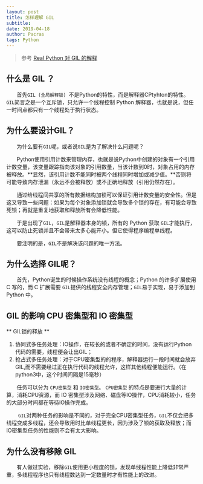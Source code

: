 ```yaml
---
layout: post
title: 怎样理解 GIL
subtitle:  
date: 2019-04-18
author: Pacras
tags: Python
---
```


> 参考  [Real Python 对 GIL 的解释][1]


## 什么是 GIL ？
&nbsp; &nbsp; &nbsp; &nbsp;首先`GIL (全局解释锁) `不是Python的特性，而是解释器CPtyhton的特性。`GIL`简言之是一个互斥锁，只允许一个线程控制 Python 解释器，也就是说，但任一时间点都只有一个线程处于执行状态。
## 为什么要设计GIL？
&nbsp; &nbsp; &nbsp; &nbsp;为什么要有`GIL`呢，或者说`GIL`是为了解决什么问题呢？

&nbsp; &nbsp; &nbsp; &nbsp;Python使用引用计数来管理内存，也就是说Python中创建的对象有一个引用计数变量，该变量跟踪指向该对象的引用数量，当该计数到0时，对象占用的内存被释放。**显然，该引用计数不能同时被两个线程同时增加或减少值。**否则将可能导致内存泄漏（永远不会被释放）或不正确地释放（引用仍然存在）。

&nbsp; &nbsp; &nbsp; &nbsp;通过给线程间共享的所有数据结构加锁可以保证引用计数变量的安全性。但是这又导致一些问题：如果为每个对象添加锁就会导致多个锁的存在，有可能会导致死锁；再就是重复地获取和释放所有会降低性能。

&nbsp; &nbsp; &nbsp; &nbsp;于是出现了`GIL`，`GIL`是解释器本身的锁，所有的 Python 获取 `GIL`才能执行，这可以防止死锁并且不会带来太多心能开小。但它使得程序编程单线程。

&nbsp; &nbsp; &nbsp; &nbsp;要注明的是，`GIL`不是解决该问题的唯一方法。

## 为什么选择 GIL呢？
&nbsp; &nbsp; &nbsp; &nbsp;首先，Python诞生的时候操作系统没有线程的概念；Python 的许多扩展使用 C 写的，而 C 扩展需要 `GIL`提供的线程安全内存管理；`GIL`易于实现，易于添加到 Python 中。

## GIL 的影响   CPU 密集型和 IO 密集型
  ** GIL锁的释放 **
1. 协同式多任务处理：IO操作，在较长的或者不确定的时间，没有运行Python代码的需要，线程便会让出GIL；
2. 抢占式多任务处理：对于CPU密集型的的程序，解释器运行一段时间就会放弃GIL,而不需要经过正在执行代码的线程允许，这样其他线程便能运行。（在python3中，这个时间间隔是15毫秒）

&nbsp; &nbsp; &nbsp; &nbsp;任务可以分为 `CPU密集型` 和 `IO密集型`。 `CPU密集型` 的特点是要进行大量的计算，消耗CPU资源，而 IO 密集型涉及网络、磁盘等IO操作，CPU消耗较小，任务的大部分时间都在等待IO操作完成。

&nbsp; &nbsp; &nbsp; &nbsp; `GIL`对两种任务的影响是不同的，对于完全CPU密集型任务，`GIL`不仅会把多线程变成多线程，还会导致用时比单线程更长，因为涉及了锁的获取及释放；而IO密集型任务的性能则不会有太大影响。

## 为什么没有移除 GIL
&nbsp; &nbsp; &nbsp; &nbsp;有人做过实验，移除`GIL`使用更小粒度的锁，发现单线程性能上降低非常严重，多线程程序也只有线程数达到一定数量时才有性能上的改进。

[1]:	https://stackoverflow.com/questions/1294382/what-is-the-global-interpreter-lock-gil-in-cpython